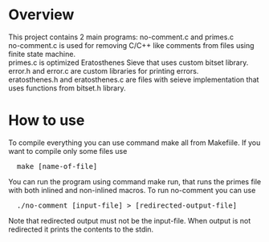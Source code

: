 # Overview
This project contains 2 main programs: no-comment.c and primes.c \
no-comment.c is used for removing C/C++ like comments from files using finite state machine. \
primes.c is optimized Eratosthenes Sieve that uses custom bitset library. \
error.h and error.c are custom libraries for printing errors. \
eratosthenes.h and eratosthenes.c are files with seieve implementation that uses functions from bitset.h library. 
# How to use
To compile everything you can use command make all from Makefiile.
If you want to compile only some files use
<pre>
  make [name-of-file]
</pre>
You can run the program using command make run, that runs the primes file with both inlined and non-inlined macros.
To run no-comment you can use
<pre>
  ./no-comment [input-file] > [redirected-output-file]
</pre>
Note that redirected output must not be the input-file.
When output is not redirected it prints the contents to the stdin.


